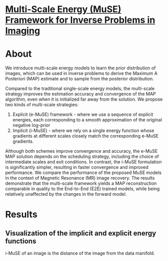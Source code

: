 
# [Multi-Scale Energy (MuSE) Framework for Inverse Problems in Imaging](https://ieeexplore.ieee.org/stamp/stamp.jsp?tp=&arnumber=10645311)

# About
We introduce multi-scale energy models to learn the prior distribution of images, which can be used in inverse problems
to derive the Maximum A Posteriori (MAP) estimate and to sample from the posterior distribution. 

Compared to the traditional single-scale energy models, the multi-scale strategy improves the estimation accuracy and convergence of the MAP algorithm, even when it is initialized far away from the solution. We propose two kinds of multi-scale strategies: 

1. Explicit (e-MuSE) framework - where we use a sequence of explicit energies, each corresponding to a smooth approximation of the original negative log-prior
2. Implicit (i-MuSE) - where we rely on a single energy function whose gradients at different scales closely match the corresponding e-MuSE gradients. 

Although both schemes improve convergence and accuracy, the e-MuSE MAP solution depends on the scheduling strategy, including the choice of intermediate scales and exit conditions. In contrast, the i-MuSE formulation is significantly simpler,
resulting in faster convergence and improved performance. We compare the performance of the proposed MuSE models in the context of Magnetic Resonance (MR) image recovery. The results demonstrate that the multi-scale framework yields a MAP reconstruction comparable in quality to the End-to-End (E2E) trained models, while being relatively unaffected by the changes in the forward model.


# Results

## Visualization of the implicit and explicit energy functions
i-MuSE of an image is the distance of the image from the data manifold. 
